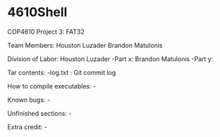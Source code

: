 # 4610Shell

COP4610
Project 3: FAT32

Team Members:
	Houston Luzader
	Brandon Matulonis

Division of Labor:
	Houston Luzader
		-Part x:
	Brandon Matulonis
		-Part y:

Tar contents:
	-log.txt : Git commit log

How to compile executables:
	-

Known bugs:
	-

Unfinished sections:
	-

Extra credit:
	-
